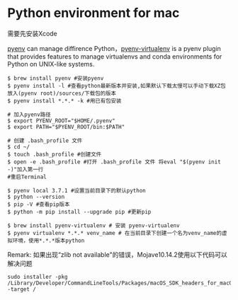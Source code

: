 # Python environment for mac

需要先安装Xcode

[pyenv](https://github.com/pyenv/pyenv) can manage diffirence Python，[pyenv-virtualenv](https://github.com/pyenv/pyenv-virtualenv) is a pyenv plugin that provides features to manage virtualenvs and conda environments for Python on UNIX-like systems.

```
$ brew install pyenv #安装pyenv
$ pyenv install -l #查看python最新版本并安装,如果默认下载太慢可以手动下载XZ包放入(pyenv root)/sources/下载包的版本
$ pyenv install *.*.* -k #用已有包安装 

# 加入pyenv路径
$ export PYENV_ROOT="$HOME/.pyenv"
$ export PATH="$PYENV_ROOT/bin:$PATH"

# 创建 .bash_profile 文件
$ cd ~/
$ touch .bash_profile #创建文件
$ open -e .bash_profile #打开 .bash_profile 文件 将eval "$(pyenv init -)"加入第一行
#重启Terminal

$ pyenv local 3.7.1 #设置当前目录下的默认python
$ python --version
$ pip -V #查看pip版本
$ python -m pip install --upgrade pip #更新pip

$ brew install pyenv-virtualenv # 安装 pyenv-virtualenv
$ pyenv virtualenv *.*.* venv_name # 在当前目录下创建一个名为venv_name的虚拟环境，使用*.*.*版本python
```



Remark: 如果出现“zlib not available"的错误，Mojave10.14.2使用以下代码可以解决问题

```
sudo installer -pkg /Library/Developer/CommandLineTools/Packages/macOS_SDK_headers_for_macOS_10.14.pkg -target /
```

